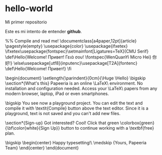 # hello-world
Mi primer repositorio

Este es mi intento de entender <strong>github</strong>.

%% Compile and read me!
\documentclass[a4paper,12pt]{article}
\pagestyle{empty}
\usepackage{color}
\usepackage{ifxetex}
\ifxetex\usepackage{fontspec}\setmainfont[Ligatures=TeX]{CMU Serif}
  \def\Hello{Welcome! Привет! Γειά σου! \fontspec{WenQuanYi Micro Hei} 你好!}
\else\usepackage[utf8]{inputenc}\usepackage[T2A]{fontenc}
  \def\Hello{Welcome! Привет!}
\fi

\begin{document}
\setlength{\parindent}{0cm}{\Huge \Hello} 
\bigskip
\section*{What's this}
Papeeria is an online \LaTeX\ environment. No installation and configuration needed.
Access your \LaTeX\ papers from any modern browser, laptop, iPad or even smartphones.

\bigskip
You see now a playground project. You can edit the text and compile it with
\textit{Compile} button above the text editor. Since it is a playground, text is
not saved and you can't add new files.

\section*{Sign-up}
Got interested? Cool! Click that green \colorbox{green}{\bf\color{white}{Sign Up}}
button to continue working with a \textbf{free} plan.

\bigskip
\begin{center}
Happy typesetting!\\
\medskip
{Yours, Papeeria Team}
\end{center}
\end{document}


